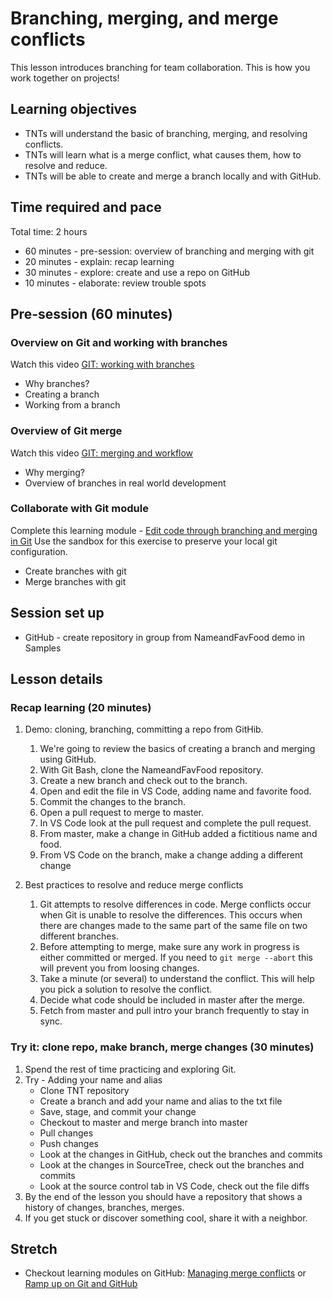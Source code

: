 # Branching, merging, and merge conflicts

This lesson introduces branching for team collaboration. This is how you work together on projects!

## Learning objectives

* TNTs will understand the basic of branching, merging, and resolving conflicts.
* TNTs will learn what is a merge conflict, what causes them, how to resolve and reduce.
* TNTs will be able to create and merge a branch locally and with GitHub.

## Time required and pace

Total time: 2 hours

* 60 minutes - pre-session: overview of branching and merging with git
* 20 minutes - explain: recap learning
* 30 minutes - explore: create and use a repo on GitHub
* 10 minutes - elaborate: review trouble spots

## Pre-session (60 minutes)

### Overview on Git and working with branches

Watch this video [GIT: working with branches](https://www.youtube.com/watch?v=JTE2Fn_sCZs)

* Why branches?
* Creating a branch
* Working from a branch

### Overview of Git merge

Watch this video [GIT: merging and workflow](https://www.youtube.com/watch?v=0iuqXh0oojo)

* Why merging?
* Overview of branches in real world development

### Collaborate with Git module

Complete this learning module - [Edit code through branching and merging in Git](https://docs.microsoft.com/en-us/learn/modules/branch-merge-git/)
Use the sandbox for this exercise to preserve your local git configuration.

* Create branches with git
* Merge branches with git

## Session set up

* GitHub - create repository in group from NameandFavFood demo in Samples

## Lesson details

### Recap learning (20 minutes)

1. Demo: cloning, branching, committing a repo from GitHib.
    1. We're going to review the basics of creating a branch and merging using GitHub.
    2. With Git Bash, clone the NameandFavFood repository.
    3. Create a new branch and check out to the branch.
    4. Open and edit the file in VS Code, adding name and favorite food.
    5. Commit the changes to the branch.
    6. Open a pull request to merge to master.
    7. In VS Code look at the pull request and complete the pull request.
    8. From master, make a change in GitHub added a fictitious name and food.
    9. From VS Code on the branch, make a change adding a different change

2. Best practices to resolve and reduce merge conflicts
    1. Git attempts to resolve differences in code. Merge conflicts occur when Git is unable to resolve the differences. This occurs when there are changes made to the same part of the same file on two different branches.
    2. Before attempting to merge, make sure any work in progress is either committed or merged. If you need to `git merge --abort` this will prevent you from loosing changes.
    3. Take a minute (or several) to understand the conflict. This will help you pick a solution to resolve the conflict.
    4. Decide what code should be included in master after the merge.
    6. Fetch from master and pull intro your branch frequently to stay in sync.

### Try it: clone repo, make branch, merge changes (30 minutes)

1. Spend the rest of time practicing and exploring Git.
2. Try - Adding your name and alias
     * Clone TNT repository 
     * Create a branch and add your name and alias to the txt file
     * Save, stage, and commit your change
     * Checkout to master and merge branch into master
     * Pull changes
     * Push changes
     * Look at the changes in GitHub, check out the branches and commits
     * Look at the changes in SourceTree, check out the branches and commits
     * Look at the source control tab in VS Code, check out the file diffs
3. By the end of the lesson you should have a repository that shows a history of changes, branches, merges.
4. If you get stuck or discover something cool, share it with a neighbor.

## Stretch

* Checkout learning modules on GitHub: [Managing merge conflicts](https://lab.github.com/githubtraining/managing-merge-conflicts) or [Ramp up on Git and GitHub](https://lab.github.com/githubtraining/paths/ramp-up-on-git-and-github)

